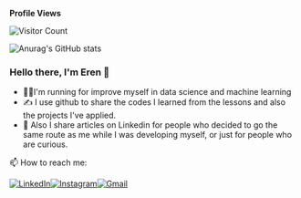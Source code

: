 **Profile Views**

![Visitor Count](https://profile-counter.glitch.me/{erenonal}/count.svg)

![Anurag's GitHub stats](https://github-readme-stats.vercel.app/api?username=erenonal&show_icons=true&theme=white)

### Hello there, I'm Eren 👋

- 🏃‍♂️I'm running for improve myself in data science and machine learning
- ✍️ I use github to share the codes I learned from the lessons and also the projects I've applied.
- 📜 Also I share articles on Linkedin for people who decided to go the same route as me while I was developing myself, or just for people who are curious.

📫 How to reach me:  






[<img alt="LinkedIn" src="https://img.shields.io/badge/linkedin%20-%230077B5.svg?&style=for-the-badge&logo=linkedin&logoColor=white"/>](https://www.linkedin.com/in/1erenonal/)[<img alt="Instagram" src="https://img.shields.io/badge/instagram-%23E4405F.svg?&style=for-the-badge&logo=instagram&logoColor=white)](https://instagram.com/erenonal.jpg"/>](https://instagram.com/erenonal.jpg)[<img alt="Gmail" src="https://img.shields.io/badge/@1ONALEREN@GMAIL.COM-D14836?style=for-the-badge&logo=gmail&logoColor=white" />](https://mailto:1onaleren@gmail.com)  


    



